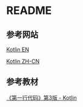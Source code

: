 # README

## 参考网站

[Kotlin EN](https://kotlinlang.org/docs/reference/)

[Kotlin ZH-CN](https://www.kotlincn.net/docs/reference/)

## 参考教材

[《第一行代码》第3版 - Kotlin](https://book.douban.com/subject/34996842/)

